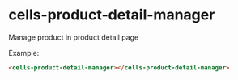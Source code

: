 # cells-product-detail-manager

Manage product in product detail page

Example:
```html
<cells-product-detail-manager></cells-product-detail-manager>
```